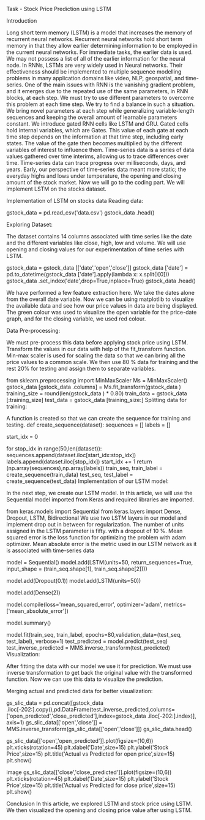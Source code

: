 Task - Stock Price Prediction using LSTM

Introduction

Long short term memory (LSTM) is a model that increases the memory of recurrent neural networks. Recurrent neural networks hold short term memory in that they allow earlier determining information to be employed in the current neural networks. For immediate tasks, the earlier data is used. We may not possess a list of all of the earlier information for the neural node. In RNNs, LSTMs are very widely used in Neural networks. Their effectiveness should be implemented to multiple sequence modelling problems in many application domains like video, NLP, geospatial, and time-series. One of the main issues with RNN is the vanishing gradient problem, and it emerges due to the repeated use of the same parameters, in RNN blocks, at each step. We must try to use different parameters to overcome this problem at each time step. We try to find a balance in such a situation. We bring novel parameters at each step while generalizing variable-length sequences and keeping the overall amount of learnable parameters constant. We introduce gated RNN cells like LSTM and GRU. Gated cells hold internal variables, which are Gates. This value of each gate at each time step depends on the information at that time step, including early states. The value of the gate then becomes multiplied by the different variables of interest to influence them. Time-series data is a series of data values gathered over time interims, allowing us to trace differences over time. Time-series data can trace progress over milliseconds, days, and years. Early, our perspective of time-series data meant more static; the everyday highs and lows under temperature, the opening and closing amount of the stock market. Now we will go to the coding part. We will implement LSTM on the stocks dataset.

Implementation of LSTM on stocks data Reading data:

gstock_data = pd.read_csv('data.csv') gstock_data .head()

Exploring Dataset:

The dataset contains 14 columns associated with time series like the date and the different variables like close, high, low and volume. We will use opening and closing values for our experimentation of time series with LSTM.

gstock_data = gstock_data [['date','open','close']] gstock_data ['date'] = pd.to_datetime(gstock_data ['date'].apply(lambda x: x.split()[0])) gstock_data .set_index('date',drop=True,inplace=True) gstock_data .head()

We have performed a few feature extraction here. We take the dates alone from the overall date variable. Now we can be using matplotlib to visualize the available data and see how our price values in data are being displayed. The green colour was used to visualize the open variable for the price-date graph, and for the closing variable, we used red colour.

Data Pre-processing:

We must pre-process this data before applying stock price using LSTM. Transform the values in our data with help of the fit_transform function. Min-max scaler is used for scaling the data so that we can bring all the price values to a common scale. We then use 80 % data for training and the rest 20% for testing and assign them to separate variables.

from sklearn.preprocessing import MinMaxScaler Ms = MinMaxScaler() gstock_data [gstock_data .columns] = Ms.fit_transform(gstock_data ) training_size = round(len(gstock_data ) * 0.80) train_data = gstock_data [:training_size] test_data = gstock_data [training_size:] Splitting data for training:

A function is created so that we can create the sequence for training and testing. def create_sequence(dataset): sequences = [] labels = []

start_idx = 0

for stop_idx in range(50,len(dataset)): sequences.append(dataset.iloc[start_idx:stop_idx]) labels.append(dataset.iloc[stop_idx]) start_idx += 1 return (np.array(sequences),np.array(labels)) train_seq, train_label = create_sequence(train_data) test_seq, test_label = create_sequence(test_data) Implementation of our LSTM model:

In the next step, we create our LSTM model. In this article, we will use the Sequential model imported from Keras and required libraries are imported.

from keras.models import Sequential from keras.layers import Dense, Dropout, LSTM, Bidirectional We use two LSTM layers in our model and implement drop out in between for regularization. The number of units assigned in the LSTM parameter is fifty. with a dropout of 10 %. Mean squared error is the loss function for optimizing the problem with adam optimizer. Mean absolute error is the metric used in our LSTM network as it is associated with time-series data

model = Sequential() model.add(LSTM(units=50, return_sequences=True, input_shape = (train_seq.shape[1], train_seq.shape[2])))

model.add(Dropout(0.1)) model.add(LSTM(units=50))

model.add(Dense(2))

model.compile(loss='mean_squared_error', optimizer='adam', metrics=['mean_absolute_error'])

model.summary()

model.fit(train_seq, train_label, epochs=80,validation_data=(test_seq, test_label), verbose=1) test_predicted = model.predict(test_seq) test_inverse_predicted = MMS.inverse_transform(test_predicted) Visualization:

After fitting the data with our model we use it for prediction. We must use inverse transformation to get back the original value with the transformed function. Now we can use this data to visualize the prediction.

Merging actual and predicted data for better visualization:

gs_slic_data = pd.concat([gstock_data .iloc[-202:].copy(),pd.DataFrame(test_inverse_predicted,columns=['open_predicted','close_predicted'],index=gstock_data .iloc[-202:].index)], axis=1) gs_slic_data[['open','close']] = MMS.inverse_transform(gs_slic_data[['open','close']]) gs_slic_data.head()

gs_slic_data[['open','open_predicted']].plot(figsize=(10,6)) plt.xticks(rotation=45) plt.xlabel('Date',size=15) plt.ylabel('Stock Price',size=15) plt.title('Actual vs Predicted for open price',size=15) plt.show()

image gs_slic_data[['close','close_predicted']].plot(figsize=(10,6)) plt.xticks(rotation=45) plt.xlabel('Date',size=15) plt.ylabel('Stock Price',size=15) plt.title('Actual vs Predicted for close price',size=15) plt.show()

Conclusion In this article, we explored LSTM and stock price using LSTM. We then visualized the opening and closing price value after using LSTM.

